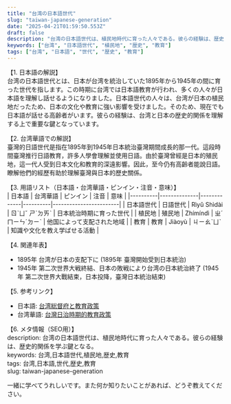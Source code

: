 ```yaml
---
title: "台湾の日本語世代"
slug: "taiwan-japanese-generation"
date: "2025-04-21T01:59:50.553Z"
draft: false
description: "台湾の日本語世代は、植民地時代に育った人々である。彼らの経験は、歴史的関係を学ぶ鍵となる。"
keywords: ["台湾", "日本語世代", "植民地", "歴史", "教育"]
tags: ["台湾", "日本語", "世代", "歴史", "教育"]
---
```


【1. 日本語の解説】  
台湾の日本語世代とは、日本が台湾を統治していた1895年から1945年の間に育った世代を指します。この時期に台湾では日本語教育が行われ、多くの人々が日本語を理解し話せるようになりました。日本語世代の人々は、台湾が日本の植民地だったため、日本の文化や教育に強い影響を受けました。そのため、現在でも日本語が話せる高齢者がいます。彼らの経験は、台湾と日本の歴史的関係を理解する上で重要な鍵となっています。

【2. 台湾華語での解説】  
臺灣的日語世代是指在1895年到1945年日本統治臺灣期間成長的那一代。這段時間臺灣推行日語教育，許多人學會理解並使用日語。由於臺灣曾經是日本的殖民地，這一代人受到日本文化和教育的深遠影響。因此，至今仍有高齡者能說日語。瞭解他們的經歷有助於理解臺灣與日本的歷史關係。

【3. 用語リスト（日本語・台湾華語・ピンイン・注音・意味）】  
| 日本語      | 台湾華語         | ピンイン       | 注音       | 意味                     |
|----------|--------------|-------------|----------|------------------------|
| 日本語世代   | 日語世代        | Rìyǔ Shìdài | ㄖˋㄩˇ ㄕˋㄉㄞˋ | 日本統治時期に育った世代         |
| 植民地      | 殖民地         | Zhímíndì    | ㄓˊㄇㄧㄣˊㄉㄧˋ  | 他国によって支配された地域        |
| 教育        | 教育          | Jiàoyù      | ㄐㄧㄠˋㄩˋ    | 知識や文化を教え学ばせる活動     |

【4. 関連年表】  
- 1895年 台湾が日本の支配下に (1895年 臺灣開始受到日本統治)
- 1945年 第二次世界大戦終結、日本の敗戦により台湾の日本統治終了 (1945年 第二次世界大戰結束，日本投降，臺灣日本統治結束)

【5. 参考リンク】  
- 日本語: [台湾総督府と教育政策](https://history-japan.org/education-policy-taiwan)
- 台湾華語: [台灣日治時期的教育政策](https://history-tw.org/education-policy-jp)

【6. メタ情報（SEO用）】  
description: 台湾の日本語世代は、植民地時代に育った人々である。彼らの経験は、歴史的関係を学ぶ鍵となる。  
keywords: 台湾,日本語世代,植民地,歴史,教育  
tags: 台湾,日本語,世代,歴史,教育  
slug: taiwan-japanese-generation  

一緒に学べてうれしいです。また何か知りたいことがあれば、どうぞ教えてください。